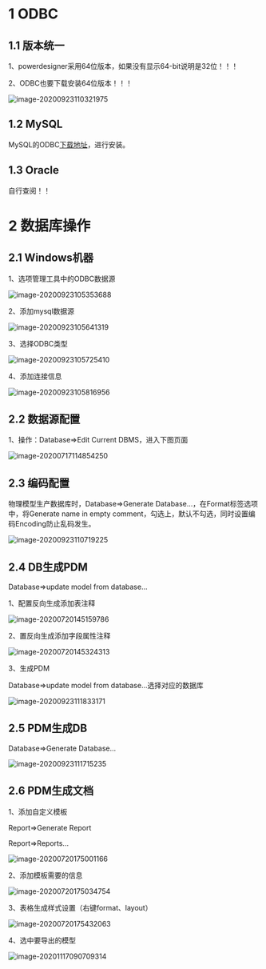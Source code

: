 # 1 ODBC

## 1.1 版本统一

1、powerdesigner采用64位版本，如果没有显示64-bit说明是32位！！！

2、ODBC也要下载安装64位版本！！！

![image-20200923110321975](../../插图/image-20200923110321975.png)

## 1.2 MySQL

MySQL的ODBC[下载地址](https://dev.mysql.com/downloads/connector/odbc/)，进行安装。


## 1.3 Oracle

自行查阅！！

# 2 数据库操作

## 2.1 Windows机器

1、选项管理工具中的ODBC数据源

![image-20200923105353688](../../插图/image-20200923105353688.png)

2、添加mysql数据源

![image-20200923105641319](../../插图/image-20200923105641319.png)

3、选择ODBC类型

![image-20200923105725410](../../插图/image-20200923105725410.png)

4、添加连接信息

![image-20200923105816956](../../插图/image-20200923105816956.png)

## 2.2 数据源配置

1、操作：Database=>Edit Current DBMS，进入下图页面

![image-20200717114854250](../../插图/image-20200717114854250.png)

## 2.3 编码配置

物理模型生产数据库时，Database=>Generate Database...，在Format标签选项中，将Generate name in empty comment，勾选上，默认不勾选，同时设置编码Encoding防止乱码发生。

![image-20200923110719225](../../插图/image-20200923110719225.png)

## 2.4 DB生成PDM

Database=>update model from database...

1、配置反向生成添加表注释

![image-20200720145159786](../../插图/image-20200720145159786.png)

2、置反向生成添加字段属性注释

![image-20200720145324313](../../插图/image-20200720145324313.png)

3、生成PDM

Database=>update model from database...选择对应的数据库

![image-20200923111833171](../../插图/image-20200923111833171.png)

## 2.5 PDM生成DB

Database=>Generate Database...

![image-20200923111715235](../../插图/image-20200923111715235.png)

## 2.6 PDM生成文档

1、添加自定义模板

Report=>Generate Report

Report=>Reports...

![image-20200720175001166](../../插图/image-20200720175001166.png)

2、添加模板需要的信息

![image-20200720175034754](../../插图/image-20200720175034754.png)

3、表格生成样式设置（右键format、layout）

![image-20200720175432063](../../插图/image-20200720175432063.png)

4、选中要导出的模型

![image-20201117090709314](../../插图/image-20201117090709314.png)
